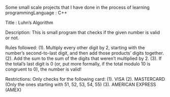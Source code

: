 
Some small scale projects that I have done in the process of learning programmingLanguage : C++

Title : Luhn’s Algorithm

Description:
This is small program that checks  if the given number is valid or not.

Rules followed:
(1). Multiply every other digit by 2, starting with the number’s second-to-last digit, and then add those products’ digits together.
(2). Add the sum to the sum of the digits that weren’t multiplied by 2.
(3). If the total’s last digit is 0 (or, put more formally, if the total modulo 10 is congruent to 0), the number is valid!

Restrictions:
Only checks for the following card:
     (1). VISA
     (2). MASTERCARD (Only the ones starting with 51, 52, 53, 54, 55)
     (3). AMERICAN EXPRESS (AMEX)
